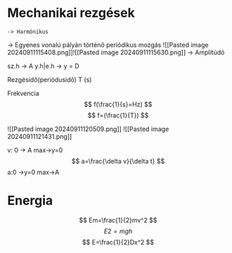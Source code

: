 # Mechanikai rezgések
	-> Harmónikus

-> Egyenes vonalú pályán történő periódikus mozgás
![[Pasted image 20240911115408.png]]![[Pasted image 20240911115630.png]]
-> Amplitúdó

sz.h -> A
y.h|e.h -> y = D

Rezgésidő(periódusidő)
T (s)

Frekvencia
$$
f(\frac{1}{s}=Hz)
$$
$$
f=(\frac{1}{T})
$$

![[Pasted image 20240911120509.png]]
![[Pasted image 20240911121431.png]]

v: 0 -> A
max->y=0
$$
a=\frac{\delta v}{\delta t}
$$
a:0 ->y=0
max->A

# Energia
$$
Em=\frac{1}{2}mv^2
$$
$$
E2=mgh
$$
$$
E=\frac{1}{2}Dx^2
$$

